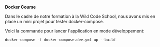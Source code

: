 **Docker Course**

Dans le cadre de notre formation à la Wild Code School, nous avons mis en place un mini projet pour tester docker-compose.

Voici la commande pour lancer l'application en mode développement: 
```
docker-compose -f docker-compose.dev.yml up --build
```